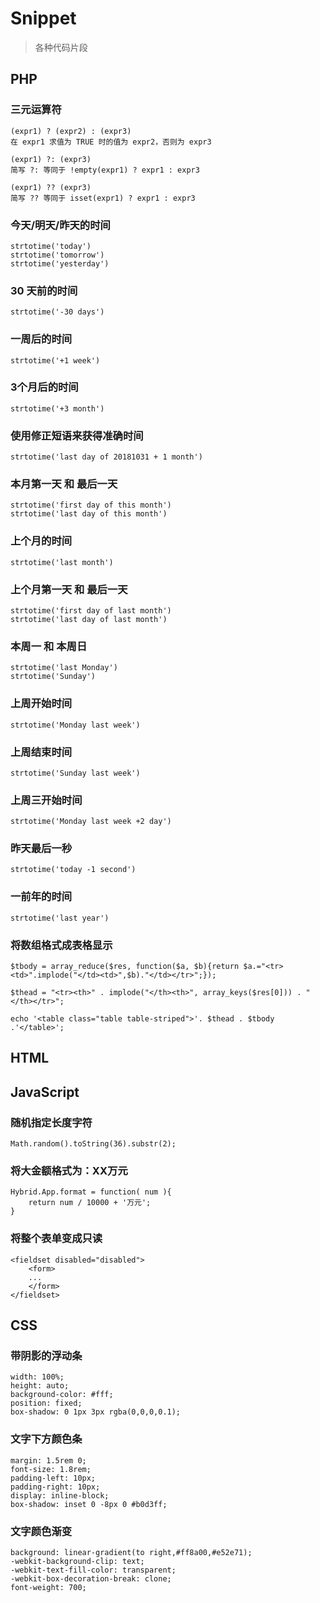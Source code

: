# Snippet

> 各种代码片段

## PHP

### 三元运算符

	(expr1) ? (expr2) : (expr3)
	在 expr1 求值为 TRUE 时的值为 expr2，否则为 expr3

	(expr1) ?: (expr3)
	简写 ?: 等同于 !empty(expr1) ? expr1 : expr3
	
	(expr1) ?? (expr3)
	简写 ?? 等同于 isset(expr1) ? expr1 : expr3

### 今天/明天/昨天的时间
	strtotime('today')
	strtotime('tomorrow')
	strtotime('yesterday')

### 30 天前的时间
	strtotime('-30 days')

### 一周后的时间
	strtotime('+1 week')

### 3个月后的时间
	strtotime('+3 month')
	
### 使用修正短语来获得准确时间
	strtotime('last day of 20181031 + 1 month')

### 本月第一天 和 最后一天
	strtotime('first day of this month')
	strtotime('last day of this month')

### 上个月的时间
	strtotime('last month')
	
### 上个月第一天 和 最后一天
	strtotime('first day of last month')
	strtotime('last day of last month')

### 本周一 和 本周日
	strtotime('last Monday')
	strtotime('Sunday')

### 上周开始时间
	strtotime('Monday last week')

### 上周结束时间
	strtotime('Sunday last week')

### 上周三开始时间
	strtotime('Monday last week +2 day')

### 昨天最后一秒
	strtotime('today -1 second')

### 一前年的时间
	strtotime('last year')
	
### 将数组格式成表格显示
	$tbody = array_reduce($res, function($a, $b){return $a.="<tr><td>".implode("</td><td>",$b)."</td></tr>";});

	$thead = "<tr><th>" . implode("</th><th>", array_keys($res[0])) . "</th></tr>";

	echo '<table class="table table-striped">'. $thead . $tbody .'</table>';
	

	
## HTML
	
## JavaScript

### 随机指定长度字符

	Math.random().toString(36).substr(2);
	
### 将大金额格式为：XX万元

	Hybrid.App.format = function( num ){
		return num / 10000 + '万元';
	}
	
### 将整个表单变成只读

	<fieldset disabled="disabled">
		<form>
		...
		</form>
	</fieldset>

## CSS

### 带阴影的浮动条
	width: 100%;
    height: auto;
    background-color: #fff;
    position: fixed;
    box-shadow: 0 1px 3px rgba(0,0,0,0.1);

### 文字下方颜色条

	margin: 1.5rem 0;
    font-size: 1.8rem;
    padding-left: 10px;
    padding-right: 10px;
    display: inline-block;
    box-shadow: inset 0 -8px 0 #b0d3ff;
	
### 文字颜色渐变
	background: linear-gradient(to right,#ff8a00,#e52e71);
    -webkit-background-clip: text;
    -webkit-text-fill-color: transparent;
    -webkit-box-decoration-break: clone;
	font-weight: 700;




